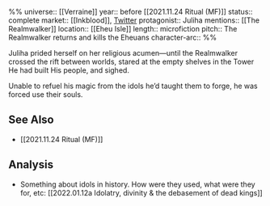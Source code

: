 %%
universe:: [[Verraine]]
year:: before [[2021.11.24 Ritual (MF)]]
status:: complete
market:: [[Inkblood]], [Twitter](https://twitter.com/EleanorKonik/status/1406279075891761154)
protagonist:: Juliha
mentions:: [[The Realmwalker]]
location:: [[Eheu Isle]]
length:: microfiction
pitch:: The Realmwalker returns and kills the Eheuans 
character-arc::
%% 

Juliha prided herself on her religious acumen—until the Realmwalker crossed the rift between worlds, stared at the empty shelves in the Tower He had built His people, and sighed.

Unable to refuel his magic from the idols he’d taught them to forge, he was forced use their souls.

## See Also

* [[2021.11.24 Ritual (MF)]]

## Analysis

* Something about idols in history. How were they used, what were they for, etc: [[2022.01.12a Idolatry, divinity & the debasement of dead kings]]